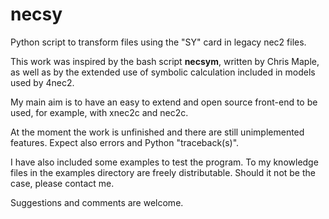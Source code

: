 # necsy
Python script to transform files using the "SY" card in legacy nec2 files.

This work was inspired by the bash script __necsym__, written by Chris Maple, as well as by the extended use of symbolic calculation included in models used by 4nec2.

My main aim is to have an easy to extend and open source front-end to be used, for example, with xnec2c and nec2c.

At the moment the work is unfinished and there are still unimplemented features. Expect also errors and Python "traceback(s)".

I have also included some examples to test the program. To my knowledge files in the examples directory are freely distributable. Should it not be the case, please contact me.

Suggestions and comments are welcome.
